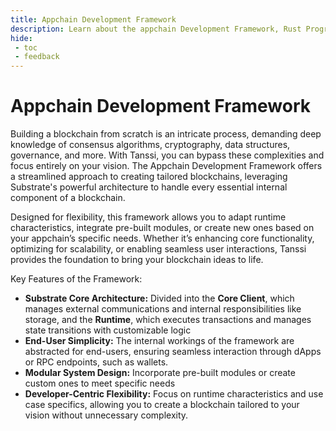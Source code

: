 ```yaml
---
title: Appchain Development Framework
description: Learn about the appchain Development Framework, Rust Programming Language, Substrate and its features, including XCM and ready-to-use pallets for your Runtime.
hide: 
 - toc
 - feedback
---
```


# Appchain Development Framework

Building a blockchain from scratch is an intricate process, demanding deep knowledge of consensus algorithms, cryptography, data structures, governance, and more. With Tanssi, you can bypass these complexities and focus entirely on your vision. The Appchain Development Framework offers a streamlined approach to creating tailored blockchains, leveraging Substrate's powerful architecture to handle every essential internal component of a blockchain.

Designed for flexibility, this framework allows you to adapt runtime characteristics, integrate pre-built modules, or create new ones based on your appchain’s specific needs. Whether it’s enhancing core functionality, optimizing for scalability, or enabling seamless user interactions, Tanssi provides the foundation to bring your blockchain ideas to life.

Key Features of the Framework:

- **Substrate Core Architecture:** Divided into the **Core Client**, which manages external communications and internal responsibilities like storage, and the **Runtime**, which executes transactions and manages state transitions with customizable logic
- **End-User Simplicity:** The internal workings of the framework are abstracted for end-users, ensuring seamless interaction through dApps or RPC endpoints, such as wallets.
- **Modular System Design:** Incorporate pre-built modules or create custom ones to meet specific needs
- **Developer-Centric Flexibility:** Focus on runtime characteristics and use case specifics, allowing you to create a blockchain tailored to your vision without unnecessary complexity.